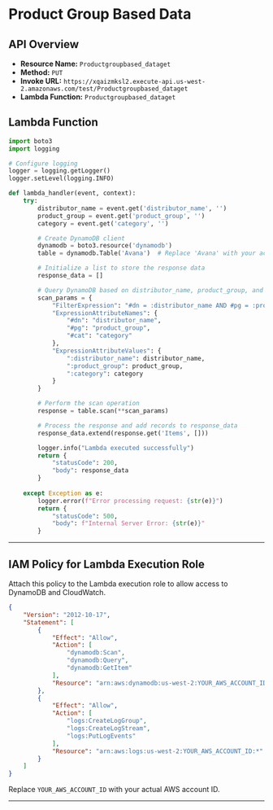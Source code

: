 # Product Group Based Data

## API Overview

- **Resource Name:** `Productgroupbased_dataget`
- **Method:** `PUT`
- **Invoke URL:** `https://xqaizmksl2.execute-api.us-west-2.amazonaws.com/test/Productgroupbased_dataget`
- **Lambda Function:** `Productgroupbased_dataget`



## **Lambda Function**

```python
import boto3
import logging

# Configure logging
logger = logging.getLogger()
logger.setLevel(logging.INFO)

def lambda_handler(event, context):
    try:
        distributor_name = event.get('distributor_name', '')
        product_group = event.get('product_group', '')
        category = event.get('category', '')

        # Create DynamoDB client
        dynamodb = boto3.resource('dynamodb')
        table = dynamodb.Table('Avana')  # Replace 'Avana' with your actual table name

        # Initialize a list to store the response data
        response_data = []

        # Query DynamoDB based on distributor_name, product_group, and category
        scan_params = {
            "FilterExpression": "#dn = :distributor_name AND #pg = :product_group AND #cat = :category",
            "ExpressionAttributeNames": {
                "#dn": "distributor_name",
                "#pg": "product_group",
                "#cat": "category"
            },
            "ExpressionAttributeValues": {
                ":distributor_name": distributor_name,
                ":product_group": product_group,
                ":category": category
            }
        }

        # Perform the scan operation
        response = table.scan(**scan_params)

        # Process the response and add records to response_data
        response_data.extend(response.get('Items', []))

        logger.info("Lambda executed successfully")
        return {
            "statusCode": 200,
            "body": response_data
        }
    
    except Exception as e:
        logger.error(f"Error processing request: {str(e)}")
        return {
            "statusCode": 500,
            "body": f"Internal Server Error: {str(e)}"
        }
```
---

## **IAM Policy for Lambda Execution Role**

Attach this policy to the Lambda execution role to allow access to DynamoDB and CloudWatch.

```json
{
    "Version": "2012-10-17",
    "Statement": [
        {
            "Effect": "Allow",
            "Action": [
                "dynamodb:Scan",
                "dynamodb:Query",
                "dynamodb:GetItem"
            ],
            "Resource": "arn:aws:dynamodb:us-west-2:YOUR_AWS_ACCOUNT_ID:table/Avana"
        },
        {
            "Effect": "Allow",
            "Action": [
                "logs:CreateLogGroup",
                "logs:CreateLogStream",
                "logs:PutLogEvents"
            ],
            "Resource": "arn:aws:logs:us-west-2:YOUR_AWS_ACCOUNT_ID:*"
        }
    ]
}
```

Replace `YOUR_AWS_ACCOUNT_ID` with your actual AWS account ID.

---

